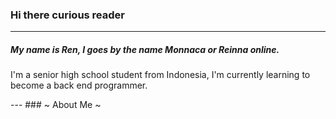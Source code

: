 ### Hi there curious reader
---
##### My name is *Ren*, I goes by the name Monnaca or Reinna online.

<p> I'm a senior high school student from Indonesia, I'm currently learning to become a back end programmer. </p>
---
### ~ About Me ~
